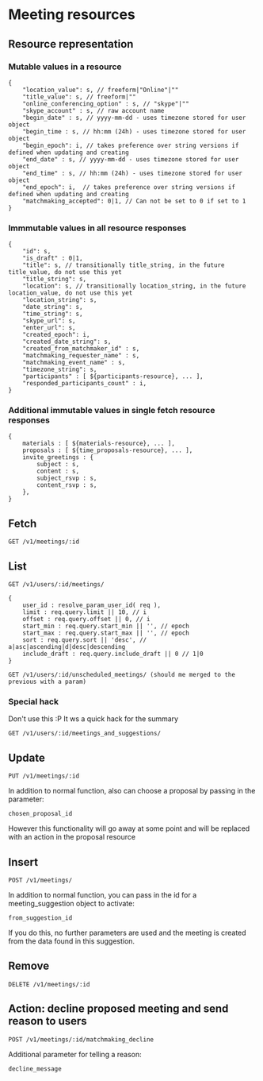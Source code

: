 # Meeting resources 

## Resource representation

### Mutable values in a resource

    {
        "location_value": s, // freeform|"Online"|""
        "title_value": s, // freeform|""
        "online_conferencing_option" : s, // "skype"|""
        "skype_account" : s, // raw account name
        "begin_date" : s, // yyyy-mm-dd - uses timezone stored for user object
        "begin_time : s, // hh:mm (24h) - uses timezone stored for user object
        "begin_epoch": i, // takes preference over string versions if defined when updating and creating
        "end_date" : s, // yyyy-mm-dd - uses timezone stored for user object
        "end_time" : s, // hh:mm (24h) - uses timezone stored for user object
        "end_epoch": i,  // takes preference over string versions if defined when updating and creating
        "matchmaking_accepted": 0|1, // Can not be set to 0 if set to 1
    }

### Immmutable values in all resource responses

    {
        "id": s,
        "is_draft" : 0|1,
        "title": s, // transitionally title_string, in the future title_value, do not use this yet
        "title_string": s,
        "location": s, // transitionally location_string, in the future location_value, do not use this yet
        "location_string": s,
        "date_string": s,
        "time_string": s,
        "skype_url": s,
        "enter_url": s,
        "created_epoch": i,
        "created_date_string": s,
        "created_from_matchmaker_id" : s,
        "matchmaking_requester_name" : s,
        "matchmaking_event_name" : s,
        "timezone_string": s,
        "participants" : [ ${participants-resource}, ... ],
        "responded_participants_count" : i,
    }

### Additional immutable values in single fetch resource responses

    {
        materials : [ ${materials-resource}, ... ],
        proposals : [ ${time_proposals-resource}, ... ], 
        invite_greetings : {
            subject : s,
            content : s,
            subject_rsvp : s,
            content_rsvp : s,
        },
    }

## Fetch

    GET /v1/meetings/:id

## List

    GET /v1/users/:id/meetings/

    {
        user_id : resolve_param_user_id( req ),
        limit : req.query.limit || 10, // i
        offset : req.query.offset || 0, // i
        start_min : req.query.start_min || '', // epoch
        start_max : req.query.start_max || '', // epoch
        sort : req.query.sort || 'desc', // a|asc|ascending|d|desc|descending
        include_draft : req.query.include_draft || 0 // 1|0
    }

    GET /v1/users/:id/unscheduled_meetings/ (should me merged to the previous with a param)


### Special hack

Don't use this :P It ws a quick hack for the summary

    GET /v1/users/:id/meetings_and_suggestions/

## Update

    PUT /v1/meetings/:id

In addition to normal function, also can choose a proposal by passing in the parameter:

    chosen_proposal_id

However this functionality will go away at some point and will be replaced with an action in the proposal resource

## Insert

    POST /v1/meetings/

In addition to normal function, you can pass in the id for a meeting_suggestion object to activate:

    from_suggestion_id
    
If you do this, no further parameters are used and the meeting is created from the data found in this suggestion.

## Remove

    DELETE /v1/meetings/:id

## Action: decline proposed meeting and send reason to users

    POST /v1/meetings/:id/matchmaking_decline

Additional parameter for telling a reason:

    decline_message

